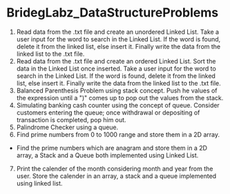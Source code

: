# BridegLabz_DataStructureProblems

1. Read data from the .txt file and create an unordered Linked List. Take a user input for the word to search in the Linked List. If the word is found, delete it from the linked list, else insert it. Finally write the data from the linked list to the .txt file.
2. Read data from the .txt file and create an ordered Linked List. Sort the data in the Linked List once inserted. Take a user input for the word to search in the Linked List. If the word is found, delete it from the linked list, else insert it. Finally write the data from the linked list to the .txt file.
3. Balanced Parenthesis Problem using stack concept. Push he values of the expression until a ")" comes up to pop out the values from the stack.
4. Simulating banking cash counter using the concept of queue. Consider customers entering the queue; once withdrawal or depositing of transaction is completed, pop him out.
5. Palindrome Checker using a queue.
6. Find prime numbers from 0 to 1000 range and store them in a 2D array.
  - Find the prime numbers which are anagram and store them in a 2D array, a Stack and a Queue both implemented using Linked List.
7. Print the calender of the month considering month and year from the user. Store the calender in an array, a stack and a queue implemented using linked list.
